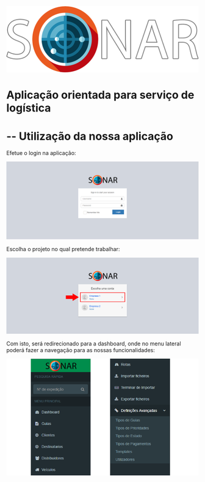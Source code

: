 ![](sonar.png)
# Aplicação orientada para serviço de logística  

# --  Utilização da nossa aplicação

Efetue o login na aplicação:

![](prtscr1.png)

Escolha o projeto no qual pretende trabalhar:

![](prtscr2.png)

Com isto, será redirecionado para a dashboard, onde no menu lateral poderá fazer a navegação para as nossas funcionalidades:

![](prtscr3.png)
